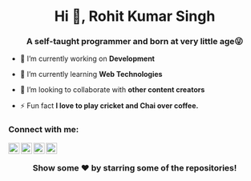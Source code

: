 <h1 align="center">Hi 👋, Rohit Kumar Singh</h1>
<h3 align="center">A self-taught programmer and born at very little age😜</h3>

- 🔭 I’m currently working on **Development**

- 🌱 I’m currently learning **Web Technologies**

- 👯 I’m looking to collaborate with **other content creators**

- ⚡ Fun fact **I love to play cricket and Chai over coffee.**

### Connect with me:
<a href="https://twitter.com/w0lfrm" target="blank"><img align="left" src="https://cdn.jsdelivr.net/npm/simple-icons@3.0.1/icons/twitter.svg" alt="abuanwar072" height="22" width="22" /></a>
<a href="https://linkedin.com/in/w0lfrm" target="blank"><img align="left" src="https://cdn.jsdelivr.net/npm/simple-icons@3.0.1/icons/linkedin.svg" alt="abuanwar072" height="22" width="22" /></a>
<a href="https://t.me/viprxvz" target="blank"><img align="left" src="https://cdn.jsdelivr.net/npm/simple-icons@v3/icons/telegram.svg" alt="Rohit's Telegram" height="22" width="22" /></a>
<a href="https://www.instagram.com/rohittaker777/" target="blank"><img align="left" src="https://cdn.jsdelivr.net/npm/simple-icons@v3/icons/instagram.svg" alt="Rohit's insta" height="22" width="22" /></a>

<br />


<div align="center">
  
  ### Show some ❤️ by starring some of the repositories!
  
</div>


  

